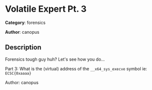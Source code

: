 # Volatile Expert Pt. 3


**Category**: forensics

**Author**: canopus

## Description

Forensics tough guy huh? Let's see how you do...

Part 3: What is the (virtual) address of the `__x64_sys_execve` symbol ie: `ECSC{0xaaaa}`


Author: canopus

